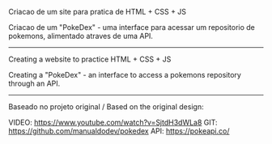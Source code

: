 Criacao de um site para pratica de HTML + CSS + JS

Criacao de um "PokeDex" - uma interface para acessar um repositorio de pokemons, alimentado atraves de uma API.

------------------------------------
Creating a website to practice HTML + CSS + JS

Creating a "PokeDex" - an interface to access a pokemons repository through an API.


------------------------------------
Baseado no projeto original / Based on the original design:

VIDEO:
https://www.youtube.com/watch?v=SjtdH3dWLa8
GIT:
https://github.com/manualdodev/pokedex
API:
https://pokeapi.co/